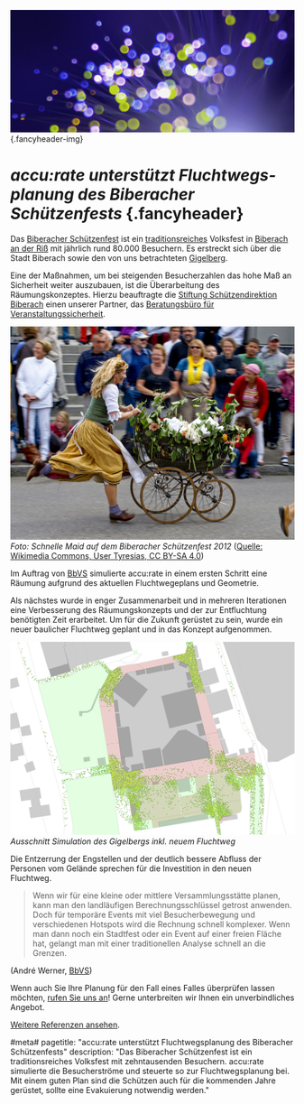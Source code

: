 ![](/img/accurate-bild-3.jpg) {.fancyheader-img}
# *accu:rate unterstützt Flucht&shy;wegs&shy;planung des Biberacher Schützenfests*  {.fancyheader}

Das [Biberacher Schützenfest](http://www.biberacher-schuetzenfest.com/) ist ein [traditionsreiches](http://www.biberacher-schuetzenfest.com/geschichte) Volksfest in [Biberach an der Riß](http://biberach-riss.de/) mit jährlich rund 80.000 Besuchern. Es erstreckt sich über die Stadt Biberach sowie den von uns betrachteten [Gigelberg](http://www.openstreetmap.org/#map=16/48.0991/9.7818).

Eine der Maßnahmen, um bei steigenden Besucherzahlen das hohe Maß an Sicherheit weiter auszubauen, ist die Überarbeitung des Räumungskonzeptes.
Hierzu beauftragte die [Stiftung Schützendirektion Biberach](http://www.biberacher-schuetzenfest.com/schuetzendirektion) einen unserer Partner, das [Beratungsbüro für Veranstaltungssicherheit](http://www.bbvs-werner.com/).


![Foto: Schnelle Maid auf dem Biberacher Schützenfest 2012](/img/referenzen/biberach-schnelle-maid.jpg "Schnelle Maid auf dem Biberacher Schützenfest 2012")
*Foto: Schnelle Maid auf dem Biberacher Schützenfest 2012* ([Quelle: Wikimedia Commons, User Tyresias, CC BY-SA 4.0](https://creativecommons.org/licenses/by-sa/4.0/))


Im Auftrag von [BbVS](http://www.bbvs-werner.com/) simulierte accu:rate in einem ersten Schritt eine Räumung aufgrund des aktuellen Fluchtwegeplans und Geometrie.

Als nächstes wurde in enger Zusammenarbeit und in mehreren Iterationen eine Verbesserung des Räumungskonzepts und der zur Entfluchtung benötigten Zeit erarbeitet.
Um für die Zukunft gerüstet zu sein, wurde ein neuer baulicher Fluchtweg geplant und in das Konzept aufgenommen.


![Ausschnitt Simulation Gigelberg](/img/referenzen/biberach-simulation.png "Ausschnitt Simulation Gigelberg")
*Ausschnitt Simulation des Gigelbergs inkl. neuem Fluchtweg*


Die Entzerrung der Engstellen und der deutlich bessere Abfluss der Personen vom Gelände sprechen für die Investition in den neuen Fluchtweg.

> Wenn wir für eine kleine oder mittlere Versammlungsstätte planen, kann man den landläufigen Berechnungsschlüssel getrost anwenden.
> Doch für temporäre Events mit viel Besucherbewegung und verschiedenen Hotspots wird die Rechnung schnell komplexer.
> Wenn man dann noch ein Stadtfest oder ein Event auf einer freien Fläche hat, gelangt man mit einer traditionellen Analyse schnell an die Grenzen.

(André Werner, [BbVS](http://www.bbvs-werner.com/))

Wenn auch Sie Ihre Planung für den Fall eines Falles überprüfen lassen möchten, [rufen Sie uns an](/kontakt)!
Gerne unterbreiten wir Ihnen ein unverbindliches Angebot.


[Weitere Referenzen ansehen](referenzen).


#meta#
pagetitle: "accu:rate unterstützt Fluchtwegsplanung des Biberacher Schützenfests"
description: "Das Biberacher Schützenfest ist ein traditionsreiches Volksfest mit zehntausenden Besuchern. accu:rate simulierte die Besucherströme und steuerte so zur Fluchtwegsplanung bei. Mit einem guten Plan sind die Schützen auch für die kommenden Jahre gerüstet, sollte eine Evakuierung notwendig werden."

